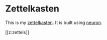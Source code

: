 # Zettelkasten

This is my [zettelkasten](https://en.wikipedia.org/wiki/Zettelkasten). It is built using 
[neuron](https://neuron.zettel.page/).

[[z:zettels]]